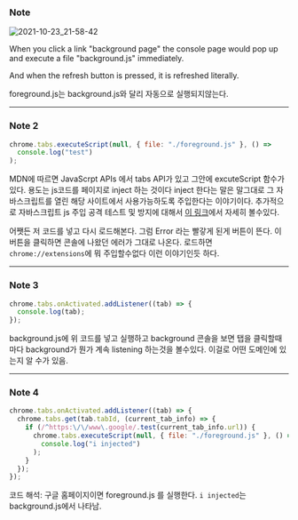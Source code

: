 ### Note

![2021-10-23_21-58-42](https://user-images.githubusercontent.com/59721293/138557377-a7e212bf-81a2-4aff-ac9b-efc93480a6d0.jpg)

When you click a link "background page" the console page would pop up and execute a file "background.js" immediately.

And when the refresh button is pressed, it is refreshed literally.

foreground.js는 background.js와 달리 자동으로 실행되지않는다.

---

### Note 2

```js
chrome.tabs.executeScript(null, { file: "./foreground.js" }, () =>
  console.log("test")
);
```

MDN에 따르면 JavaScrpt APIs 에서 tabs API가 있고 그안에 excuteScript 함수가 있다.
용도는 js코드를 페이지로 inject 하는 것이다
inject 한다는 말은 말그대로 그 자바스크립트를 열린 해당 사이트에서 사용가능하도록 주입한다는 이야기이다.
추가적으로 자바스크립트 js 주입 공격 테스트 및 방지에 대해서 [이 링크](https://ko.myservername.com/javascript-injection-tutorial)에서 자세히 볼수있다.

어쨋든 저 코드를 넣고 다시 로드해본다.
그럼 Error 라는 빨갛게 된게 버튼이 뜬다.
이버튼을 클릭하면 콘솔에 나왔던 에러가 그대로 나온다.
로드하면 `chrome://extensions`에 뭐 주입할수없다 이런 이야기인듯 하다.

---

### Note 3

```js
chrome.tabs.onActivated.addListener((tab) => {
  console.log(tab);
});
```

background.js에 위 코드를 넣고 실행하고 background 콘솔을 보면
탭을 클릭할때마다 background가 뭔가 계속 listening 하는것을 볼수있다.
이걸로 어떤 도메인에 있는지 알 수가 있음.

---

### Note 4

```js
chrome.tabs.onActivated.addListener((tab) => {
  chrome.tabs.get(tab.tabId, (current_tab_info) => {
    if (/^https:\/\/www\.google/.test(current_tab_info.url)) {
      chrome.tabs.executeScript(null, { file: "./foreground.js" }, () =>
        console.log("i injected")
      );
    }
  });
});
```

코드 해석: 구글 홈페이지이면 foreground.js 를 실행한다. `i injected`는 background.js에서 나타남.
